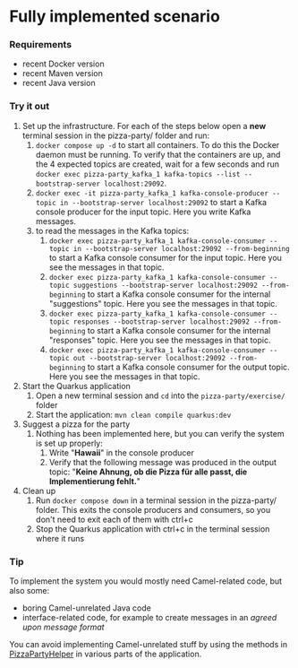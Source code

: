 # Fully implemented scenario

### Requirements
- recent Docker version
- recent Maven version
- recent Java version

### Try it out
1. Set up the infrastructure. For each of the steps below open a **new** terminal session in the pizza-party/ folder and run: 
   1. `docker compose up -d` to start all containers. To do this the Docker daemon must be running. To verify that the containers are up, and the 4 expected topics are created, wait for a few seconds and run `docker exec pizza-party_kafka_1 kafka-topics --list --bootstrap-server localhost:29092`.
   2. `docker exec -it pizza-party_kafka_1 kafka-console-producer --topic in --bootstrap-server localhost:29092` to start a Kafka console producer for the input topic. Here you write Kafka messages.
   3. to read the messages in the Kafka topics:
      1. `docker exec pizza-party_kafka_1 kafka-console-consumer --topic in --bootstrap-server localhost:29092 --from-beginning` to start a Kafka console consumer for the input topic. Here you see the messages in that topic.
      4. `docker exec pizza-party_kafka_1 kafka-console-consumer --topic suggestions --bootstrap-server localhost:29092 --from-beginning` to start a Kafka console consumer for the internal "suggestions" topic. Here you see the messages in that topic.
      5. `docker exec pizza-party_kafka_1 kafka-console-consumer --topic responses --bootstrap-server localhost:29092 --from-beginning` to start a Kafka console consumer for the internal "responses" topic. Here you see the messages in that topic.
      6. `docker exec pizza-party_kafka_1 kafka-console-consumer --topic out --bootstrap-server localhost:29092 --from-beginning` to start a Kafka console consumer for the output topic. Here you see the messages in that topic.
2. Start the Quarkus application
   1. Open a new terminal session and `cd` into the `pizza-party/exercise/` folder
   1. Start the application: `mvn clean compile quarkus:dev`
3. Suggest a pizza for the party
   1. Nothing has been implemented here, but you can verify the system is set up properly:
      1. Write "**Hawaii**" in the console producer
      2. Verify that the following message was produced in the output topic: "**Keine Ahnung, ob die Pizza für alle passt, die Implementierung fehlt.**"
4. Clean up
   1. Run `docker compose down` in a terminal session in the pizza-party/ folder. This exits the console producers and consumers, so you don't need to exit each of them with ctrl+c
   2. Stop the Quarkus application with ctrl+c in the terminal session where it runs
   
### Tip
To implement the system you would mostly need Camel-related code, but also some:
- boring Camel-unrelated Java code
- interface-related code, for example to create messages in an _agreed upon message format_

You can avoid implementing Camel-unrelated stuff by using the methods in 
[PizzaPartyHelper](src/main/java/util/PizzaPartyHelper.java) in various parts of the application.
